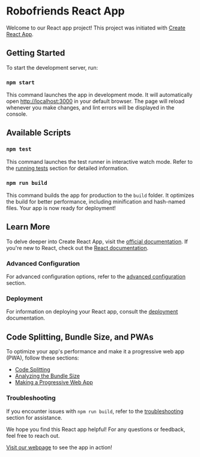# Robofriends React App

Welcome to our React app project! This project was initiated with [Create React App](https://github.com/facebook/create-react-app).

## Getting Started

To start the development server, run:

### `npm start`

This command launches the app in development mode. It will automatically open [http://localhost:3000](http://localhost:3000) in your default browser. The page will reload whenever you make changes, and lint errors will be displayed in the console.

## Available Scripts

### `npm test`

This command launches the test runner in interactive watch mode. Refer to the [running tests](https://facebook.github.io/create-react-app/docs/running-tests) section for detailed information.

### `npm run build`

This command builds the app for production to the `build` folder. It optimizes the build for better performance, including minification and hash-named files. Your app is now ready for deployment!

## Learn More

To delve deeper into Create React App, visit the [official documentation](https://facebook.github.io/create-react-app/docs/getting-started). If you're new to React, check out the [React documentation](https://reactjs.org/).

### Advanced Configuration

For advanced configuration options, refer to the [advanced configuration](https://facebook.github.io/create-react-app/docs/advanced-configuration) section.

### Deployment

For information on deploying your React app, consult the [deployment](https://facebook.github.io/create-react-app/docs/deployment) documentation.

## Code Splitting, Bundle Size, and PWAs

To optimize your app's performance and make it a progressive web app (PWA), follow these sections:
- [Code Splitting](https://facebook.github.io/create-react-app/docs/code-splitting)
- [Analyzing the Bundle Size](https://facebook.github.io/create-react-app/docs/analyzing-the-bundle-size)
- [Making a Progressive Web App](https://facebook.github.io/create-react-app/docs/making-a-progressive-web-app)

### Troubleshooting

If you encounter issues with `npm run build`, refer to the [troubleshooting](https://facebook.github.io/create-react-app/docs/troubleshooting#npm-run-build-fails-to-minify) section for assistance.

We hope you find this React app helpful! For any questions or feedback, feel free to reach out.

[Visit our webpage](#) to see the app in action!
